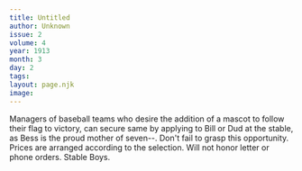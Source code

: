 ```yaml
---
title: Untitled
author: Unknown
issue: 2
volume: 4
year: 1913
month: 3
day: 2
tags:
layout: page.njk
image:
---
```

Managers of baseball teams who desire the addition of a mascot to follow their flag to victory, can secure same by applying to Bill or Dud at the stable, as Bess is the proud mother of seven--. Don't fail to grasp this opportunity. Prices are arranged according to the selection.   Will not honor letter or phone orders. Stable Boys.


